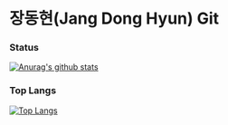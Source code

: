 # 장동현(Jang Dong Hyun) Git
### Status
[![Anurag's github stats](https://github-readme-stats.vercel.app/api?username=ww8007&theme=merko)](https://github.com/anuraghazra/github-readme-stats)
### Top Langs
[![Top Langs](https://github-readme-stats.vercel.app/api/top-langs/?username=ww8007&theme=merko&layout=compact&exclude_repo=OPNE-CV,Python,Project,AWS_Serverless,Google_Image_Crawling,MFC-WINDOW-PROGRAMMING)](https://github.com/anuraghazra/github-readme-stats)

<!-- ### Solved.ac
[![solved.ac tier](http://mazassumnida.wtf/api/generate_badge?boj=ww8007)](https://solved.ac/ww8007) -->
